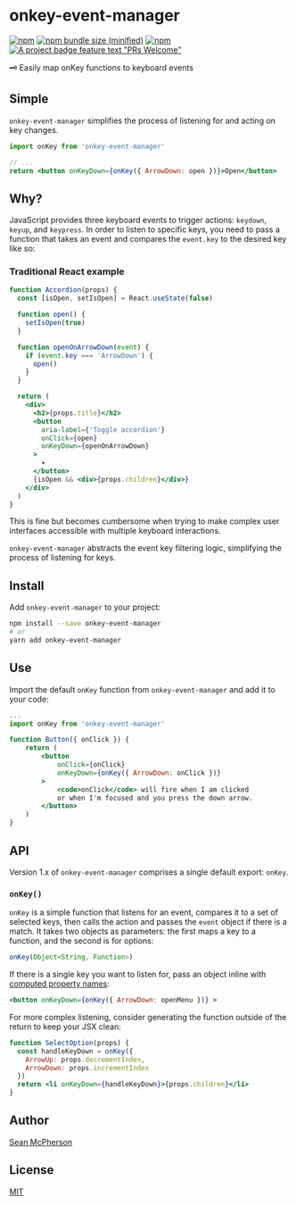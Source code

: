 # onkey-event-manager

[![npm](https://img.shields.io/npm/v/onkey-event-manager.svg)](https://npmjs.com/package/onkey-event-manager) [![npm bundle size (minified)](https://img.shields.io/bundlephobia/min/onkey-event-manager.svg)](https://npmjs.com/package/onkey-event-manager) [![npm](https://img.shields.io/npm/dt/onkey-event-manager.svg)](https://npmjs.com/package/onkey-event-manager) [![A project badge feature text "PRs Welcome"](https://img.shields.io/badge/PRs-welcome-brightgreen.svg?style=flat)](http://makeapullrequest.com)

🗝 Easily map onKey functions to keyboard events

## Simple

`onkey-event-manager` simplifies the process of listening for and acting on key changes.

```jsx
import onKey from 'onkey-event-manager'

// ...
return <button onKeyDown={onKey({ ArrowDown: open })}>Open</button>
```

## Why?

JavaScript provides three keyboard events to trigger actions: `keydown`, `keyup`, and `keypress`. In order to listen to specific keys, you need to pass a function that takes an event and compares the `event.key` to the desired key like so:

### Traditional React example

```jsx
function Accordion(props) {
  const [isOpen, setIsOpen] = React.useState(false)

  function open() {
    setIsOpen(true)
  }

  function openOnArrowDown(event) {
    if (event.key === 'ArrowDown') {
      open()
    }
  }

  return (
    <div>
      <h2>{props.title}</h2>
      <button
        aria-label={'Toggle accordion'}
        onClick={open}
        onKeyDown={openOnArrowDown}
      >
        ▾
      </button>
      {isOpen && <div>{props.children}</div>}
    </div>
  )
}
```

This is fine but becomes cumbersome when trying to make complex user interfaces accessible with multiple keyboard interactions.

`onkey-event-manager` abstracts the event key filtering logic, simplifying the process of listening for keys.

## Install

Add `onkey-event-manager` to your project:

```sh
npm install --save onkey-event-manager
# or
yarn add onkey-event-manager
```

## Use

Import the default `onKey` function from `onkey-event-manager` and add it to your code:

```jsx
...
import onKey from 'onkey-event-manager'

function Button({ onClick }) {
    return (
        <button
            onClick={onClick}
            onKeyDown={onKey({ ArrowDown: onClick })}
        >
            <code>onClick</code> will fire when I am clicked
            or when I'm focused and you press the down arrow.
        </button>
    )
}
```

## API

Version 1.x of `onkey-event-manager` comprises a single default export: `onKey`.

### `onKey()`

`onKey` is a simple function that listens for an event, compares it to a set of selected keys, then calls the action and passes the `event` object if there is a match. It takes two objects as parameters: the first maps a key to a function, and the second is for options:

```js
onKey(Object<String, Function>)
```

If there is a single key you want to listen for, pass an object inline with [computed property names](https://developer.mozilla.org/en-US/docs/Web/JavaScript/Reference/Operators/Object_initializer#Computed_property_names):

```jsx
<button onKeyDown={onKey({ ArrowDown: openMenu })} >
```

For more complex listening, consider generating the function outside of the return to keep your JSX clean:

```jsx
function SelectOption(props) {
  const handleKeyDown = onKey({
    ArrowUp: props.decrementIndex,
    ArrowDown: props.incrementIndex
  })
  return <li onKeyDown={handleKeyDown}>{props.children}</li>
}
```

## Author

[Sean McPherson](https://github.com/seanmcp)

## License

[MIT](/LICENSE)
